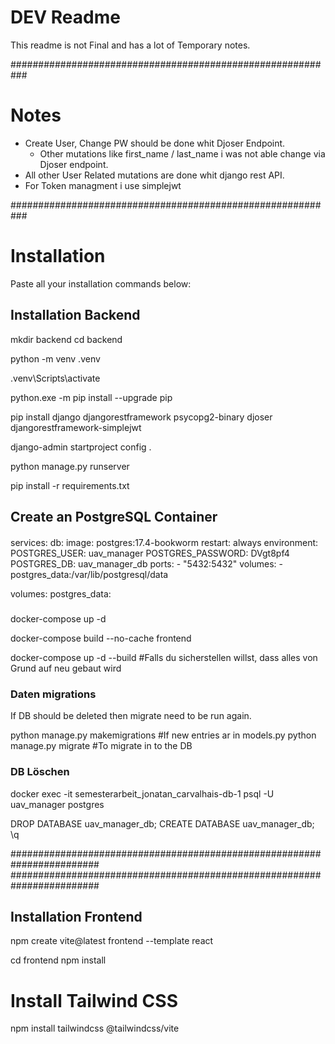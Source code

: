 # DEV Readme

This readme is not Final and has a lot of Temporary notes.

###########################################################

# Notes

- Create User, Change PW should be done whit Djoser Endpoint.
  - Other mutations like first_name / last_name i was not able change via Djoser endpoint.
- All other User Related mutations are done whit django rest API.
- For Token managment i use simplejwt

###########################################################

# Installation

Paste all your installation commands below:

## Installation Backend

mkdir backend
cd backend

python -m venv .venv

.venv\Scripts\activate

python.exe -m pip install --upgrade pip

pip install django djangorestframework psycopg2-binary djoser djangorestframework-simplejwt

django-admin startproject config .

python manage.py runserver

pip install -r requirements.txt

## Create an PostgreSQL Container

####

services:
db:
image: postgres:17.4-bookworm
restart: always
environment:
POSTGRES_USER: uav_manager
POSTGRES_PASSWORD: DVgt8pf4
POSTGRES_DB: uav_manager_db
ports: - "5432:5432"
volumes: - postgres_data:/var/lib/postgresql/data

volumes:
postgres_data:

#####

docker-compose up -d

docker-compose build --no-cache frontend

docker-compose up -d --build #Falls du sicherstellen willst, dass alles von Grund auf neu gebaut wird

### Daten migrations

If DB should be deleted then migrate need to be run again.

python manage.py makemigrations #If new entries ar in models.py
python manage.py migrate #To migrate in to the DB

### DB Löschen

docker exec -it semesterarbeit_jonatan_carvalhais-db-1 psql -U uav_manager postgres

DROP DATABASE uav_manager_db;
CREATE DATABASE uav_manager_db;
\q

########################################################################
########################################################################

## Installation Frontend

npm create vite@latest frontend --template react

cd frontend
npm install

# Install Tailwind CSS

npm install tailwindcss @tailwindcss/vite
